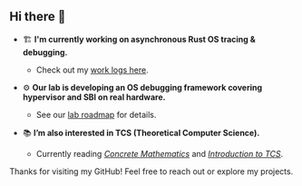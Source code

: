 ## Hi there 👋

<!--
**chenzhiy2001/chenzhiy2001** is a ✨ _special_ ✨ repository because its `README.md` (this file) appears on your GitHub profile.

Here are some ideas to get you started:

- 🔭 I’m currently working on ...
- 🌱 I’m currently learning ...
- 👯 I’m looking to collaborate on ...
- 🤔 I’m looking for help with ...
- 💬 Ask me about ...
- 📫 How to reach me: ...
- 😄 Pronouns: ...
- ⚡ Fun fact: ...
-->

- 🏗️ **I'm currently working on asynchronous Rust OS tracing & debugging.**  
  - Check out my [work logs here](https://github.com/chenzhiy2001/os-tracing/discussions).

- ⚙️ **Our lab is developing an OS debugging framework covering hypervisor and SBI on real hardware.**
  - See our [lab roadmap](https://github.com/chenzhiy2001/os-tracing/discussions/3) for details.

- 📚 **I’m also interested in TCS (Theoretical Computer Science).**  
  - Currently reading [*Concrete Mathematics*](https://www-cs-faculty.stanford.edu/~knuth/gkp.html) and [*Introduction to TCS*](https://introtcs.org/public/index.html).

Thanks for visiting my GitHub! Feel free to reach out or explore my projects.
